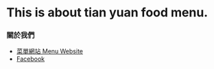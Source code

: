 # This is about tian yuan food menu.

### 關於我們
- [菜單網站 Menu Website](https://tianyuanfood.github.io/menu/)
- [Facebook](https://www.facebook.com/profile.php?id=100086130757987)